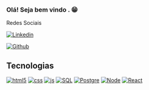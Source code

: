 ### Olá! Seja bem vindo . 😁

Redes Sociais

[![Linkedin](https://img.shields.io/badge/LinkedIn-0077B5?style=for-the-badge&logo=linkedin&logoColor=white)](https://www.linkedin.com/in/lucas-ximenes-338430237/)

[![Github](https://img.shields.io/badge/GitHub-100000?style=for-the-badge&logo=github&logoColor=white)](<(https://www.linkedin.com/in/lucas-ximenes-338430237/)>)

## Tecnologias

[![html5](https://img.shields.io/badge/HTML5-E34F26?style=for-the-badge&logo=html5&logoColor=white)](<(https://www.linkedin.com/in/lucas-ximenes-338430237/)>)
[![css](https://img.shields.io/badge/CSS3-1572B6?style=for-the-badge&logo=css3&logoColor=white)](<(https://www.linkedin.com/in/lucas-ximenes-338430237/)>)
[![js](https://img.shields.io/badge/JavaScript-F7DF1E?style=for-the-badge&logo=javascript&logoColor=black)](<(https://www.linkedin.com/in/lucas-ximenes-338430237/)>)
[![SQL](https://img.shields.io/badge/Microsoft_SQL_Server-CC2927?style=for-the-badge&logo=microsoft-sql-server&logoColor=white)](<(https://www.linkedin.com/in/lucas-ximenes-338430237/)>)
[![Postgre](https://img.shields.io/badge/PostgreSQL-316192?style=for-the-badge&logo=postgresql&logoColor=white)](<(https://www.linkedin.com/in/lucas-ximenes-338430237/)>)
[![Node](https://img.shields.io/badge/Node.js-43853D?style=for-the-badge&logo=node.js&logoColor=white)](<(https://www.linkedin.com/in/lucas-ximenes-338430237/)>)
[![React](https://img.shields.io/badge/React-20232A?style=for-the-badge&logo=react&logoColor=61DAFB)](<(https://www.linkedin.com/in/lucas-ximenes-338430237/)>)

